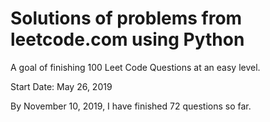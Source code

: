 # Solutions of problems from leetcode.com using Python

A goal of finishing 100 Leet Code Questions at an easy level.

Start Date: May 26, 2019

By November 10, 2019, I have finished 72 questions so far.


